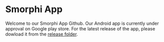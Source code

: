 # Smorphi App
Welcome to our Smorphi App Github. Our Android app is currently under approval on Google play store. 
For the latest release of the app, please dowload it from the [release folder](https://github.com/WefaaRobotics/Smorphi-App-Android/tree/main/SimpleBluetoothTerminal-final/app/release).
